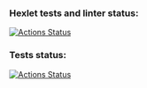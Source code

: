 ### Hexlet tests and linter status:

[![Actions Status](https://github.com/denis-klopyshko/js-oop-project-lvl1/workflows/hexlet-check/badge.svg)](https://github.com/denis-klopyshko/js-oop-project-lvl1/actions)

### Tests status:

[![Actions Status](https://github.com/denis-klopyshko/js-oop-project-lvl1/workflows/ci-tests/badge.svg)](https://github.com/denis-klopyshko/js-oop-project-lvl1/actions)
